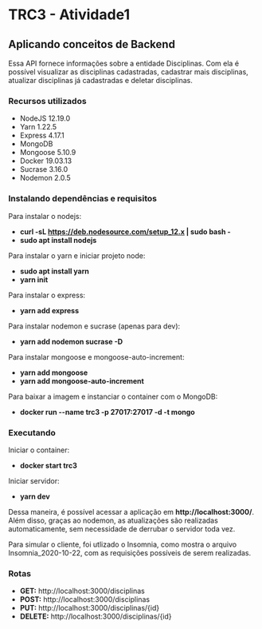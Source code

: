 # TRC3 - Atividade1

## Aplicando conceitos de Backend

Essa API fornece informações sobre a entidade Disciplinas. Com ela é possível visualizar as disciplinas cadastradas, cadastrar mais disciplinas, atualizar disciplinas já cadastradas e deletar disciplinas. 

### Recursos utilizados

- NodeJS 12.19.0
- Yarn 1.22.5
- Express 4.17.1
- MongoDB 
- Mongoose 5.10.9
- Docker 19.03.13
- Sucrase 3.16.0
- Nodemon 2.0.5

### Instalando dependências e requisitos

Para instalar o nodejs:
- **curl -sL https://deb.nodesource.com/setup_12.x | sudo bash -**
- **sudo apt install nodejs**

Para instalar o yarn e iniciar projeto node:
- **sudo apt install yarn**
- **yarn init**

Para instalar o express:
- **yarn add express**

Para instalar nodemon e sucrase (apenas para dev):
- **yarn add nodemon sucrase -D**

Para instalar mongoose e mongoose-auto-increment:
- **yarn add mongoose**
- **yarn add mongoose-auto-increment**

Para baixar a imagem e instanciar o container com o MongoDB:
- **docker run --name trc3 -p 27017:27017 -d -t mongo**

### Executando 

Iniciar o container:
- **docker start trc3**

Iniciar servidor: 
- **yarn dev**

Dessa maneira, é possível acessar a aplicação em **http://localhost:3000/**. Além disso, graças ao nodemon, as atualizações são realizadas automaticamente, sem necessidade de derrubar o servidor toda vez. 

Para simular o cliente, foi utlizado o Insomnia, como mostra o arquivo Insomnia_2020-10-22, com as requisições possíveis de serem realizadas. 

### Rotas

- **GET:** http://localhost:3000/disciplinas
- **POST:** http://localhost:3000/disciplinas
- **PUT:** http://localhost:3000/disciplinas/{id}
- **DELETE:** http://localhost:3000/disciplinas/{id}